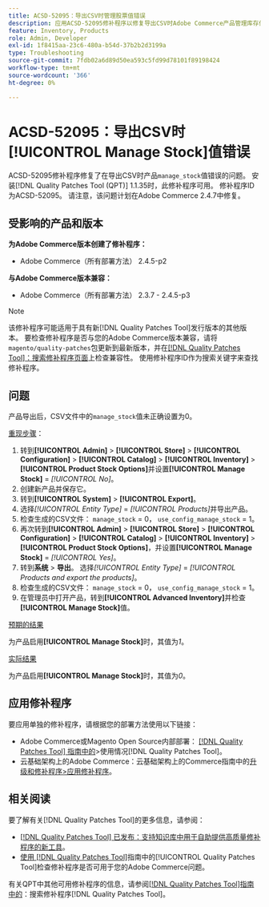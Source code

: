 ```yaml
---
title: ACSD-52095：导出CSV时管理股票值错误
description: 应用ACSD-52095修补程序以修复导出CSV时Adobe Commerce产品管理库存值错误的问题。
feature: Inventory, Products
role: Admin, Developer
exl-id: 1f8415aa-23c6-480a-b54d-37b2b2d3199a
type: Troubleshooting
source-git-commit: 7fdb02a6d89d50ea593c5fd99d78101f89198424
workflow-type: tm+mt
source-wordcount: '366'
ht-degree: 0%

---
```


# ACSD-52095：导出CSV时[!UICONTROL Manage Stock]值错误

ACSD-52095修补程序修复了在导出CSV时产品`manage_stock`值错误的问题。 安装[!DNL Quality Patches Tool (QPT)] 1.1.35时，此修补程序可用。 修补程序ID为ACSD-52095。 请注意，该问题计划在Adobe Commerce 2.4.7中修复。

## 受影响的产品和版本

**为Adobe Commerce版本创建了修补程序：**

* Adobe Commerce（所有部署方法） 2.4.5-p2

**与Adobe Commerce版本兼容：**

* Adobe Commerce（所有部署方法） 2.3.7 - 2.4.5-p3

>[!NOTE]
>
>该修补程序可能适用于具有新[!DNL Quality Patches Tool]发行版本的其他版本。 要检查修补程序是否与您的Adobe Commerce版本兼容，请将`magento/quality-patches`包更新到最新版本，并在[[!DNL Quality Patches Tool]：搜索修补程序页面](https://experienceleague.adobe.com/tools/commerce-quality-patches/index.html)上检查兼容性。 使用修补程序ID作为搜索关键字来查找修补程序。

## 问题

产品导出后，CSV文件中的`manage_stock`值未正确设置为0。

<u>重现步骤</u>：

1. 转到&#x200B;**[!UICONTROL Admin]** > **[!UICONTROL Store]** > **[!UICONTROL Configuration]** > **[!UICONTROL Catalog]** > **[!UICONTROL Inventory]** > **[!UICONTROL Product Stock Options]**&#x200B;并设置&#x200B;**[!UICONTROL Manage Stock]** = *[!UICONTROL No]*。
1. 创建新产品并保存它。
1. 转到&#x200B;**[!UICONTROL System]** > **[!UICONTROL Export]**。
1. 选择&#x200B;*[!UICONTROL Entity Type]* = *[!UICONTROL Products]*&#x200B;并导出产品。
1. 检查生成的CSV文件： `manage_stock` = 0， `use_config_manage_stock` = 1。
1. 再次转到&#x200B;**[!UICONTROL Admin]** > **[!UICONTROL Store]** > **[!UICONTROL Configuration]** > **[!UICONTROL Catalog]** > **[!UICONTROL Inventory]** > **[!UICONTROL Product Stock Options]**，并设置&#x200B;**[!UICONTROL Manage Stock]** = *[!UICONTROL Yes]*。
1. 转到&#x200B;**系统** > **导出**。
选择&#x200B;*[!UICONTROL Entity Type]* = *[!UICONTROL Products and export the products]*。
1. 检查生成的CSV文件： `manage_stock` = 0， `use_config_manage_stock` = 1。
1. 在管理员中打开产品，转到&#x200B;**[!UICONTROL Advanced Inventory]**&#x200B;并检查&#x200B;**[!UICONTROL Manage Stock]**&#x200B;值。

<u>预期的结果</u>

为产品启用&#x200B;**[!UICONTROL Manage Stock]**&#x200B;时，其值为&#x200B;*1*。

<u>实际结果</u>

为产品启用&#x200B;**[!UICONTROL Manage Stock]**&#x200B;时，其值为&#x200B;*0*。

## 应用修补程序

要应用单独的修补程序，请根据您的部署方法使用以下链接：

* Adobe Commerce或Magento Open Source内部部署： [[!DNL Quality Patches Tool] 指南中的](/help/tools/quality-patches-tool/usage.md)>使用情况[!DNL Quality Patches Tool]。
* 云基础架构上的Adobe Commerce：云基础架构上的Commerce指南中的[升级和修补程序>应用修补程序](https://experienceleague.adobe.com/docs/commerce-cloud-service/user-guide/develop/upgrade/apply-patches.html)。

## 相关阅读

要了解有关[!DNL Quality Patches Tool]的更多信息，请参阅：

* [[!DNL Quality Patches Tool] 已发布：支持知识库中用于自助提供高质量修补程序的新工具](https://experienceleague.adobe.com/en/docs/commerce-operations/tools/quality-patches-tool/quality-patches-tool-to-self-serve-quality-patches)。
* [使用 [!DNL Quality Patches Tool]](/help/tools/quality-patches-tool/patches-available-in-qpt/check-patch-for-magento-issue-with-magento-quality-patches.md)指南中的[!UICONTROL Quality Patches Tool]检查修补程序是否可用于您的Adobe Commerce问题。


有关QPT中其他可用修补程序的信息，请参阅[[!DNL Quality Patches Tool]指南中的](<https://experienceleague.adobe.com/tools/commerce-quality-patches/index.html>)：搜索修补程序[!DNL Quality Patches Tool]。
